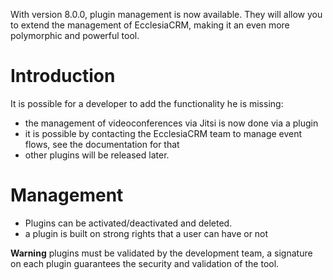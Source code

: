 With version 8.0.0, plugin management is now available. They will allow you to extend the management of EcclesiaCRM, making it an even more polymorphic and powerful tool.


# Introduction
It is possible for a developer to add the functionality he is missing:

- the management of videoconferences via Jitsi is now done via a plugin
- it is possible by contacting the EcclesiaCRM team to manage event flows, see the documentation for that
- other plugins will be released later.

# Management

- Plugins can be activated/deactivated and deleted.
- a plugin is built on strong rights that a user can have or not

**Warning** plugins must be validated by the development team, a signature on each plugin guarantees the security and validation of the tool.

